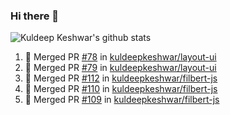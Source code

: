 ### Hi there 👋

<!--
**kuldeepkeshwar/kuldeepkeshwar** is a ✨ _special_ ✨ repository because its `README.md` (this file) appears on your GitHub profile.

Here are some ideas to get you started:

- 🔭 I’m currently working on ...
- 🌱 I’m currently learning ...
- 👯 I’m looking to collaborate on ...
- 🤔 I’m looking for help with ...
- 💬 Ask me about ...
- 📫 How to reach me: ...
- 😄 Pronouns: ...
- ⚡ Fun fact: ...
-->
![Kuldeep Keshwar's github stats](https://github-readme-stats.vercel.app/api?username=kuldeepkeshwar&show_icons=true)

<!--START_SECTION:activity-->
1. 🎉 Merged PR [#78](https://github.com//kuldeepkeshwar/layout-ui/pull/78) in [kuldeepkeshwar/layout-ui](https://github.com//kuldeepkeshwar/layout-ui)
2. 🎉 Merged PR [#79](https://github.com//kuldeepkeshwar/layout-ui/pull/79) in [kuldeepkeshwar/layout-ui](https://github.com//kuldeepkeshwar/layout-ui)
3. 🎉 Merged PR [#112](https://github.com//kuldeepkeshwar/filbert-js/pull/112) in [kuldeepkeshwar/filbert-js](https://github.com//kuldeepkeshwar/filbert-js)
4. 🎉 Merged PR [#110](https://github.com//kuldeepkeshwar/filbert-js/pull/110) in [kuldeepkeshwar/filbert-js](https://github.com//kuldeepkeshwar/filbert-js)
5. 🎉 Merged PR [#109](https://github.com//kuldeepkeshwar/filbert-js/pull/109) in [kuldeepkeshwar/filbert-js](https://github.com//kuldeepkeshwar/filbert-js)
<!--END_SECTION:activity-->
